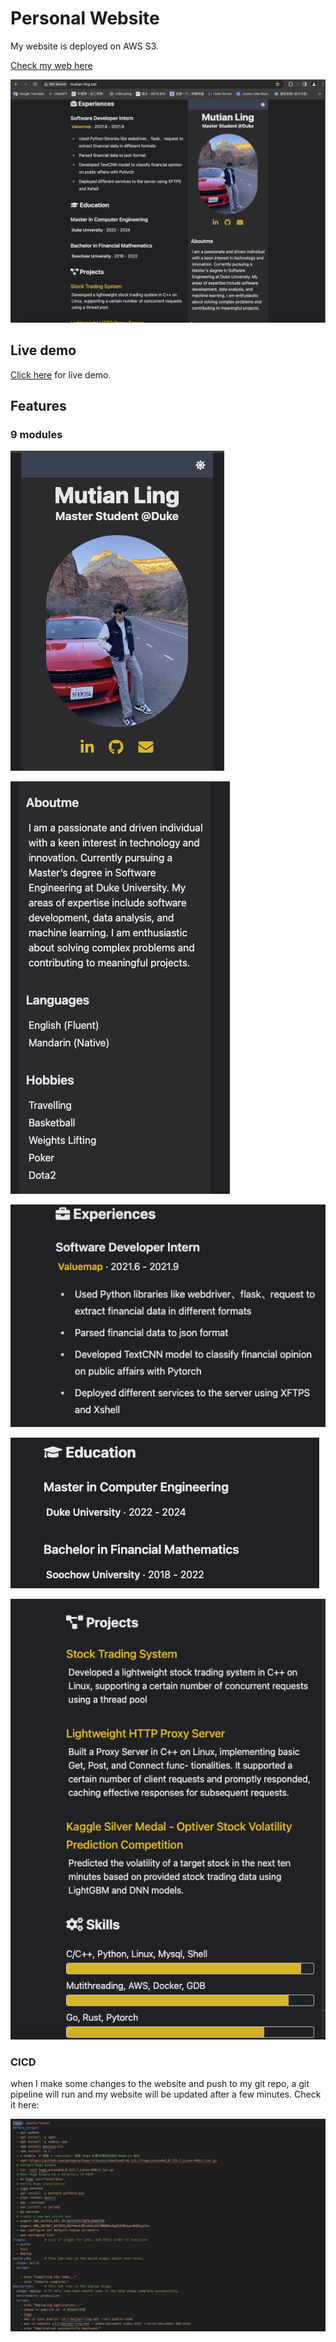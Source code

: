 # Personal Website

My website is deployed on AWS S3.

[Check my web here](mutian-ling.net)

![Alt text](image.png)

## Live demo

[Click here](#) for live demo.

## Features

### 9 modules

![Alt text](image-1.png)

![Alt text](image-2.png)

![Alt text](image-3.png)

![Alt text](image-4.png)

![Alt text](image-5.png)

### CICD

when I make some changes to the website and push to my git repo, a git pipeline will run and my website will be updated after a few minutes. Check it here:


![Alt text](image-6.png)